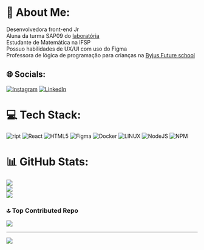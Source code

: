 # 💫 About Me:
Desenvolvedora front-end Jr<br>Aluna da turma SAP09 do [laboratória](https://github.com/laboratoria) <br> Estudante de Matemática na IFSP<br>Possuo habilidades de UX/UI com uso do Figma<br>Professora de lógica de programação para crianças na [Byjus Future school](https://www.byjusfutureschool.com/)<br>


## 🌐 Socials:
[![Instagram](https://img.shields.io/badge/Instagram-%23E4405F.svg?logo=Instagram&logoColor=white)](https://instagram.com/tamy_matos95) [![LinkedIn](https://img.shields.io/badge/LinkedIn-%230077B5.svg?logo=linkedin&logoColor=white)](https://www.linkedin.com/in/tamires-matos-b774a8153/) 

# 💻 Tech Stack:
![
ript](https://img.shields.io/badge/javascript-%23323330.svg?style=for-the-badge&logo=javascript&logoColor=%23F7DF1E) ![React](https://img.shields.io/badge/react-%2320232a.svg?style=for-the-badge&logo=react&logoColor=%2361DAFB) ![HTML5](https://img.shields.io/badge/html5-%23E34F26.svg?style=for-the-badge&logo=html5&logoColor=white) 	![Figma](https://img.shields.io/badge/figma-%23F24E1E.svg?style=for-the-badge&logo=figma&logoColor=white) ![Docker](https://img.shields.io/badge/docker-%230db7ed.svg?style=for-the-badge&logo=docker&logoColor=white) ![LINUX](https://img.shields.io/badge/Linux-FCC624?style=for-the-badge&logo=linux&logoColor=black) ![NodeJS](https://img.shields.io/badge/node.js-6DA55F?style=for-the-badge&logo=node.js&logoColor=white) ![NPM](https://img.shields.io/badge/NPM-%23000000.svg?style=for-the-badge&logo=npm&logoColor=white)
# 📊 GitHub Stats:
![](https://github-readme-stats.vercel.app/api?username=tamiresns&theme=dark&hide_border=false&include_all_commits=false&count_private=false)<br/>
![](https://github-readme-streak-stats.herokuapp.com/?user=tamiresns&theme=dark&hide_border=false)<br/>
![](https://github-readme-stats.vercel.app/api/top-langs/?username=tamiresns&theme=dark&hide_border=false&include_all_commits=false&count_private=false&layout=compact)

### 🔝 Top Contributed Repo
![](https://github-contributor-stats.vercel.app/api?username=tamiresns&limit=5&theme=dark&combine_all_yearly_contributions=true)

---
[![](https://visitcount.itsvg.in/api?id=tamiresns&icon=0&color=0)](https://visitcount.itsvg.in)

<!-- Proudly created with GPRM ( https://gprm.itsvg.in ) -->
